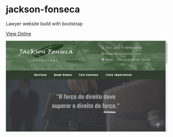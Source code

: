 # jackson-fonseca
Lawyer website build with bootstrap

[View Online](https://thiagowfer.github.io/jackson-fonseca)

![GitHub Logo](/print-jf.jpg)

